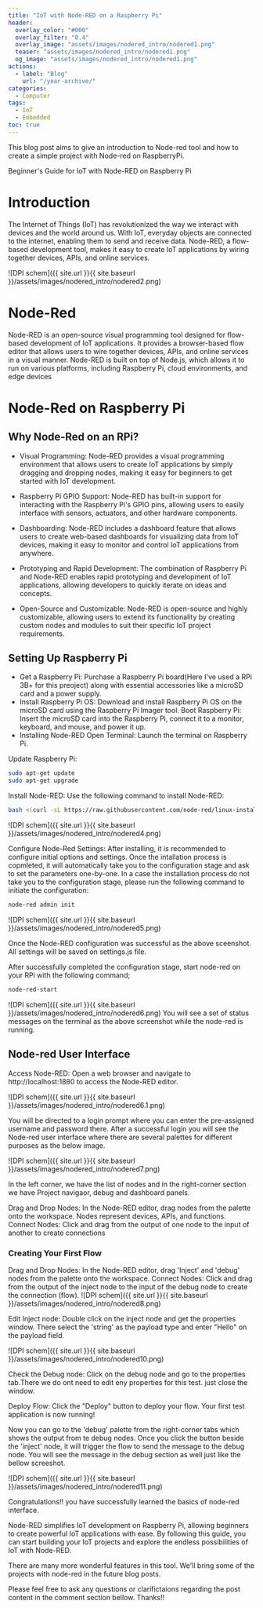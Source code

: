 ```yaml
---
title: "IoT with Node-RED on a Raspberry Pi"
header:
  overlay_color: "#000"
  overlay_filter: "0.4"
  overlay_image: "assets/images/nodered_intro/nodered1.png"
  teaser: "assets/images/nodered_intro/nodered1.png"
  og_image: "assets/images/nodered_intro/nodered1.png"
actions:
  - label: "Blog"
    url: "/year-archive/"
categories:
  - Computer
tags:
  - IoT
  - Embedded
toc: true
--- 
```

This blog post aims to give an introduction to Node-red tool and how to create a simple project with Node-red on RaspberryPi.

Beginner's Guide for IoT with Node-RED on Raspberry Pi
# Introduction
The Internet of Things (IoT) has revolutionized the way we interact with devices and the world around us. With IoT, everyday objects are connected to the internet, enabling them to send and receive data. Node-RED, a flow-based development tool, makes it easy to create IoT applications by wiring together devices, APIs, and online services.

![DPI schem]({{ site.url }}{{ site.baseurl }}/assets/images/nodered_intro/nodered2.png)

# Node-Red
Node-RED is an open-source visual programming tool designed for flow-based development of IoT applications. It provides a browser-based flow editor that allows users to wire together devices, APIs, and online services in a visual manner. Node-RED is built on top of Node.js, which allows it to run on various platforms, including Raspberry Pi, cloud environments, and edge devices

# Node-Red on Raspberry Pi 

## Why Node-Red on an RPi?
* Visual Programming: Node-RED provides a visual programming environment that allows users to create IoT applications by simply dragging and dropping nodes, making it easy for beginners to get started with IoT development.

* Raspberry Pi GPIO Support: Node-RED has built-in support for interacting with the Raspberry Pi's GPIO pins, allowing users to easily interface with sensors, actuators, and other hardware components.

* Dashboarding: Node-RED includes a dashboard feature that allows users to create web-based dashboards for visualizing data from IoT devices, making it easy to monitor and control IoT applications from anywhere.

* Prototyping and Rapid Development: The combination of Raspberry Pi and Node-RED enables rapid prototyping and development of IoT applications, allowing developers to quickly iterate on ideas and concepts.

* Open-Source and Customizable: Node-RED is open-source and highly customizable, allowing users to extend its functionality by creating custom nodes and modules to suit their specific IoT project requirements.

## Setting Up Raspberry Pi

* Get a Raspberry Pi: Purchase a Raspberry Pi board(Here I've used a RPi 3B+ for this preoject) along with essential accessories like a microSD card and a power supply.
* Install Raspberry Pi OS: Download and install Raspberry Pi OS on the microSD card using the Raspberry Pi Imager tool.
Boot Raspberry Pi: Insert the microSD card into the Raspberry Pi, connect it to a monitor, keyboard, and mouse, and power it up.
* Installing Node-RED
Open Terminal: Launch the terminal on Raspberry Pi.

Update Raspberry Pi:
```bash
sudo apt-get update
sudo apt-get upgrade
```

Install Node-RED: Use the following command to install Node-RED:
```bash
bash <(curl -sL https://raw.githubusercontent.com/node-red/linux-installers/master/deb/update-nodejs-and-nodered)
```
![DPI schem]({{ site.url }}{{ site.baseurl }}/assets/images/nodered_intro/nodered4.png)

Configure Node-Red Settings: 
After installing, it is recommended to configure initial options and settings.
Once the intallation process is copmleted, it will automatically take you to the configuration stage and ask to set the parameters one-by-one.
In a case the installation process do not take you to the configuration stage, please run the following command to initiate the configuration:

```bash
node-red admin init
```
![DPI schem]({{ site.url }}{{ site.baseurl }}/assets/images/nodered_intro/nodered5.png)

Once the Node-RED configuration was successful as the above sceenshot. All settings will be saved on settings.js file.

After successfully completed the configuration stage, start node-red on your RPi with the following command;
```bash
node-red-start
```
![DPI schem]({{ site.url }}{{ site.baseurl }}/assets/images/nodered_intro/nodered6.png)
You will see a set of status messages on the terminal as the above screenshot while the node-red is running.

## Node-red User Interface

Access Node-RED:
Open a web browser and navigate to http://localhost:1880 to access the Node-RED editor.

![DPI schem]({{ site.url }}{{ site.baseurl }}/assets/images/nodered_intro/nodered6.1.png)

You will be directed to a login prompt where you can enter the pre-assigned username and password there.
After a successful login you will see the Node-red user interface where there are several palettes for 
different purposes as the below image. 

![DPI schem]({{ site.url }}{{ site.baseurl }}/assets/images/nodered_intro/nodered7.png)

In the left corner, we have the list of nodes and in the right-corner section we have Project navigaor, debug and dashboard panels. 

Drag and Drop Nodes: In the Node-RED editor, drag nodes from the palette onto the workspace. Nodes represent devices, APIs, and functions.
Connect Nodes: Click and drag from the output of one node to the input of another to create connections 

### Creating Your First Flow

Drag and Drop Nodes: In the Node-RED editor, drag 'Inject' and 'debug' nodes from the palette onto the workspace. 
Connect Nodes: Click and drag from the output of the inject node to the input of the debug node to create the connection (flow).
![DPI schem]({{ site.url }}{{ site.baseurl }}/assets/images/nodered_intro/nodered8.png)

Edit Inject node: Double click on the inject node and get the properties window. There select the 'string' as the payload type and enter "Hello" on the payload field.

![DPI schem]({{ site.url }}{{ site.baseurl }}/assets/images/nodered_intro/nodered10.png)

Check the Debug node: Click on the debug node and go to the properties tab.There we do ont need to edit eny properties for this test. just close the window. 


Deploy Flow: Click the "Deploy" button to deploy your flow. Your first test application is now running!

Now you can go to the 'debug' palette from the right-corner tabs which shows the output from te debug nodes. 
Once you click the button beside the 'inject' node, it will trigger the flow to send the message to the debug node. You will see the message in the debug section as well just like the bellow screeshot.


![DPI schem]({{ site.url }}{{ site.baseurl }}/assets/images/nodered_intro/nodered11.png)

Congratulations!! you have successfully learned the basics of node-red interface. 

Node-RED simplifies IoT development on Raspberry Pi, allowing beginners to create powerful IoT applications with ease. By following this guide, you can start building your IoT projects and explore the endless possibilities of IoT with Node-RED.

There are many more wonderful features in this tool. We'll bring some of the projects with node-red in the future blog posts.

Please feel free to ask any questions or clarifictaions regarding the post content in the comment section bellow.
Thanks!!

